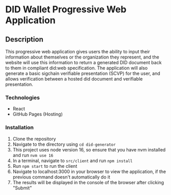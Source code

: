 # DID Wallet Progressive Web Application

## Description
This progressive web application gives users the ability to input their information about themselves or the organization they represent, and the website will use this information to return a generated DID document back to them in compliant did:web specification. The application will also generate a basic sigchain verifiable presentation (SCVP) for the user, and allows verification between a hosted did document and verifiable presentation.

### Technologies
- React
- GitHub Pages (Hosting)

### Installation
1. Clone the repository
2. Navigate to the directory using ```cd did-generator```
3. This project uses node version 16, so ensure that you have nvm installed and run ```nvm use 16```
4. In a terminal, navigate to ```src/client``` and run ```npm install```
6. Run ```npm start``` to run the client
7. Navigate to localhost:3000 in your browser to view the application, if the previous command doesn't automatically do it
8. The results will be displayed in the console of the browser after clicking "Submit"

